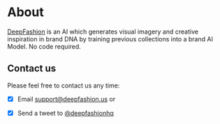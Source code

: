 # About

[DeepFashion](https://deepfashion.us) is an AI which generates visual imagery and creative inspiration in brand DNA by training previous collections into a brand AI Model. No code required. 


## Contact us

Please feel free to contact us any time:

- [x] Email support@deepfashion.us or
- [x] Send a tweet to [@deepfashionhq](https://twitter.com/deepfashionhq)

